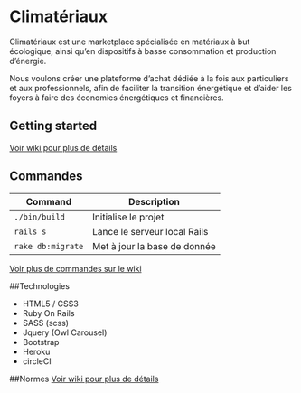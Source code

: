 # Climatériaux

Climatériaux est une marketplace spécialisée en matériaux à but écologique, 
ainsi qu’en dispositifs à basse consommation et production d’énergie.

Nous voulons créer une plateforme d’achat dédiée à la fois aux particuliers et aux
professionnels, afin de faciliter la transition énergétique et d’aider les foyers à faire
des économies énergétiques et financières.

## Getting started
[Voir wiki pour plus de détails](https://github.com/cle61/climateriaux/wiki/Installation)

## Commandes

| Command | Description |
| --- | --- |
| `./bin/build` | Initialise le projet |
| `rails s` | Lance le serveur local Rails |
| `rake db:migrate` | Met à jour la base de donnée |

[Voir plus de commandes sur le wiki](https://github.com/cle61/climateriaux/wiki/Commandes-utiles)


##Technologies
- HTML5 / CSS3
- Ruby On Rails
- SASS (scss)
- Jquery (Owl Carousel)
- Bootstrap
- Heroku
- circleCI

##Normes
[Voir wiki pour plus de détails](https://github.com/cle61/climateriaux/wiki/Normes)

